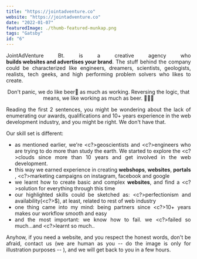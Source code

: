 ```yaml
---
title: "https://jointadventure.co"
website: "https://jointadventure.co"
date: "2022-01-07"
featuredImage: ./thumb-featured-munkap.png
tags: "Gatsby"
id: "6"
---
```


<style>
c{
  color: var(--accent-color);
  display: inline-block;
  font-weight: 700;
}
centered{
  text-align:center;
}
justify{
  text-align:justify;
}
    Img{
      border: solid 1px #fff;
    }
    Img:hover{
      border: solid 2px var(--accent-color);
    }

 </style>

<justify>

JointAdVenture Bt. is a creative agency who <c>builds websites and advertises your brand</c>. The stuff behind the company could be characterized like engineers, dreamers, scientists, geologists, realists, tech geeks, and high performing problem solvers who likes to create.

<center>  Don't panic, we do like beer🍻 as much as working. Reversing the logic, that means, we like working as much as beer. 🍺👨‍💻  </center>

Reading the first 2 sentences, you might be wondering about the lack of enumerating our awards, qualifications and 10+ years experience in the web development industry, and you might be right. We don't have that.

Our skill set is different:

- as mentioned earlier, we're <c?>geoscientists</c> and <c?>engineers</c> who are trying to do more than study the earth. We started to explore the <c?>clouds</c> since more than 10 years and get involved in the web development.
- this way we earned experience in creating <c>webshops</c>, <c>websites</c>, <c>portals</c>, <c?>marketing campaigns</c> on instagram, facebook and google
- we learnt how to create basic and complex <c>websites</c>, and find a <c?>solution</c> for everything through this time
- our highlighted skills could be sketched as: <c?>perfectionism</c> and availability(<c?>$</c>), at least, related to rest of web industry
- one thing came into my mind: being partners since <c?>10+</c> years makes our workflow smooth and easy
- and the most important: we know how to fail. we <c?>failed</c> so much...and <c?>learnt</c> so much..

Anyhow, if you need a website, and you respect the honest words, don't be afraid, contact us (we are human as you -- do the image is only for illustration purposes -- ), and we will get back to you in a few hours.

</justify>
